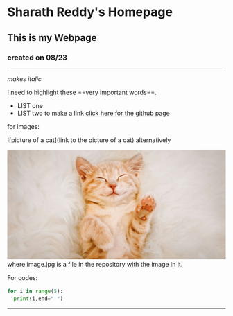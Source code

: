 # Sharath Reddy's Homepage

## This is my Webpage
### created on 08/23
****
*makes italic*

I need to highlight these ==very important words==.

* LIST one
* LIST two
to make a link
[click here for the github page](https://github.com/Sharathmuthyala)

for images:

![picture of a cat](link to the picture of a cat)
alternatively

![picture](image.jpg)
where image.jpg is a file in the repository with the image in it.

For codes:

``` python
for i in range(5):
  print(i,end=" ")
```

****
